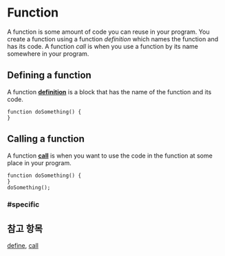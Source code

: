 # Function

A function is some amount of code you can reuse in your program. You create a function using a function *definition* which names the function and has its code. A function *call* is when you use a function by its name somewhere in your program.

## Defining a function

A function [**definition**](/types/function/define) is a block that has the name of the function and its code.

```block
function doSomething() {
}
```

## Calling a function

A function [**call**](/types/function/call) is when you want to use the code in the function at some place in your program.

```sig
function doSomething() {
}
doSomething();
```

### #specific

## 참고 항목

[define](/types/function/define), [call](/types/function/call)